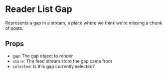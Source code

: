 # Reader List Gap

Represents a gap in a stream, a place where we think we're missing a chunk of posts.

## Props

- `gap`: The gap object to render
- `store`: The feed stream store the gap came from
- `selected`: Is this gap currently selected?